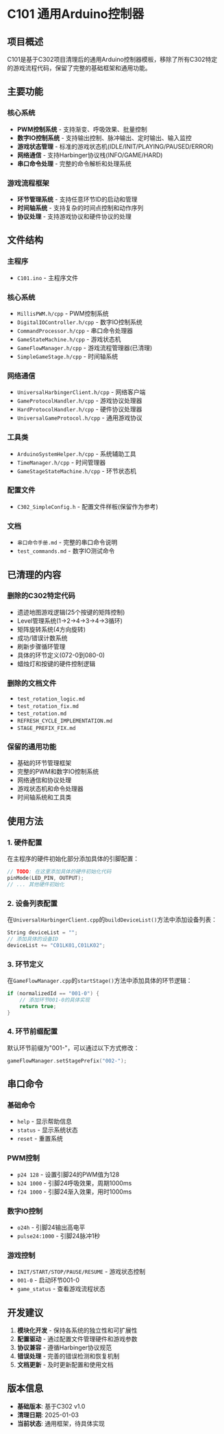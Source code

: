 # C101 通用Arduino控制器

## 项目概述

C101是基于C302项目清理后的通用Arduino控制器模板，移除了所有C302特定的游戏流程代码，保留了完整的基础框架和通用功能。

## 主要功能

### 核心系统
- **PWM控制系统** - 支持渐变、呼吸效果、批量控制
- **数字IO控制系统** - 支持输出控制、脉冲输出、定时输出、输入监控
- **游戏状态管理** - 标准的游戏状态机(IDLE/INIT/PLAYING/PAUSED/ERROR)
- **网络通信** - 支持Harbinger协议栈(INFO/GAME/HARD)
- **串口命令处理** - 完整的命令解析和处理系统

### 游戏流程框架
- **环节管理系统** - 支持任意环节ID的启动和管理
- **时间轴系统** - 支持复杂的时间点控制和动作序列
- **协议处理** - 支持游戏协议和硬件协议的处理

## 文件结构

### 主程序
- `C101.ino` - 主程序文件

### 核心系统
- `MillisPWM.h/cpp` - PWM控制系统
- `DigitalIOController.h/cpp` - 数字IO控制系统
- `CommandProcessor.h/cpp` - 串口命令处理器
- `GameStateMachine.h/cpp` - 游戏状态机
- `GameFlowManager.h/cpp` - 游戏流程管理器(已清理)
- `SimpleGameStage.h/cpp` - 时间轴系统

### 网络通信
- `UniversalHarbingerClient.h/cpp` - 网络客户端
- `GameProtocolHandler.h/cpp` - 游戏协议处理器
- `HardProtocolHandler.h/cpp` - 硬件协议处理器
- `UniversalGameProtocol.h/cpp` - 通用游戏协议

### 工具类
- `ArduinoSystemHelper.h/cpp` - 系统辅助工具
- `TimeManager.h/cpp` - 时间管理器
- `GameStageStateMachine.h/cpp` - 环节状态机

### 配置文件
- `C302_SimpleConfig.h` - 配置文件样板(保留作为参考)

### 文档
- `串口命令手册.md` - 完整的串口命令说明
- `test_commands.md` - 数字IO测试命令

## 已清理的内容

### 删除的C302特定代码
- 遗迹地图游戏逻辑(25个按键的矩阵控制)
- Level管理系统(1→2→4→3→4→3循环)
- 矩阵旋转系统(4方向旋转)
- 成功/错误计数系统
- 刷新步骤循环管理
- 具体的环节定义(072-0到080-0)
- 蜡烛灯和按键的硬件控制逻辑

### 删除的文档文件
- `test_rotation_logic.md`
- `test_rotation_fix.md` 
- `test_rotation.md`
- `REFRESH_CYCLE_IMPLEMENTATION.md`
- `STAGE_PREFIX_FIX.md`

### 保留的通用功能
- 基础的环节管理框架
- 完整的PWM和数字IO控制系统
- 网络通信和协议处理
- 游戏状态机和命令处理器
- 时间轴系统和工具类

## 使用方法

### 1. 硬件配置
在主程序的硬件初始化部分添加具体的引脚配置：
```cpp
// TODO: 在这里添加具体的硬件初始化代码
pinMode(LED_PIN, OUTPUT);
// ... 其他硬件初始化
```

### 2. 设备列表配置
在`UniversalHarbingerClient.cpp`的`buildDeviceList()`方法中添加设备列表：
```cpp
String deviceList = "";
// 添加具体的设备ID
deviceList += "C01LK01,C01LK02";
```

### 3. 环节定义
在`GameFlowManager.cpp`的`startStage()`方法中添加具体的环节逻辑：
```cpp
if (normalizedId == "001-0") {
    // 添加环节001-0的具体实现
    return true;
}
```

### 4. 环节前缀配置
默认环节前缀为"001-"，可以通过以下方式修改：
```cpp
gameFlowManager.setStagePrefix("002-");
```

## 串口命令

### 基础命令
- `help` - 显示帮助信息
- `status` - 显示系统状态
- `reset` - 重置系统

### PWM控制
- `p24 128` - 设置引脚24的PWM值为128
- `b24 1000` - 引脚24呼吸效果，周期1000ms
- `f24 1000` - 引脚24渐入效果，用时1000ms

### 数字IO控制
- `o24h` - 引脚24输出高电平
- `pulse24:1000` - 引脚24脉冲1秒

### 游戏控制
- `INIT/START/STOP/PAUSE/RESUME` - 游戏状态控制
- `001-0` - 启动环节001-0
- `game_status` - 查看游戏流程状态

## 开发建议

1. **模块化开发** - 保持各系统的独立性和可扩展性
2. **配置驱动** - 通过配置文件管理硬件和游戏参数
3. **协议兼容** - 遵循Harbinger协议规范
4. **错误处理** - 完善的错误检测和恢复机制
5. **文档更新** - 及时更新配置和使用文档

## 版本信息

- **基础版本**: 基于C302 v1.0
- **清理日期**: 2025-01-03
- **当前状态**: 通用框架，待具体实现 